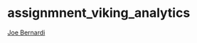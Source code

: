 # assignmnent_viking_analytics

[Joe Bernardi](https://github.com/jdbernardi/assignment_viking_airlines)
